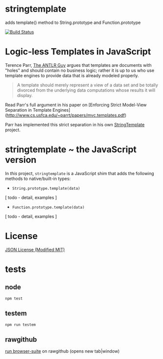 stringtemplate
==============

adds template() method to String.prototype and Function.prototype

[![Build Status](https://travis-ci.org/dfkaye/stringtemplate.png?branch=master)](https://travis-ci.org/dfkaye/stringtemplate)

# Logic-less Templates in JavaScript

Terence Parr, [The ANTLR Guy](https://twitter.com/the_antlr_guy) argues that 
templates are documents with "holes" and should contain no business logic; rather 
it is up to us who use template engines to provide data that is already modeled 
properly.

> A template should merely represent a view of a data set and be totally divorced 
> from the underlying data computations whose results it will display.

Read Parr's full argument in his paper on 
[Enforcing Strict Model-View Separation in Template Engines]
(http://www.cs.usfca.edu/~parrt/papers/mvc.templates.pdf)

Parr has implemented this strict separation in his own 
[StringTemplate](http://www.stringtemplate.org/) project.

# stringtemplate ~ the JavaScript version

In *this* project, `stringtemplate` is a JavaScript shim that adds the following 
methods to native/built-in types:

+ `String.prototype.template(data)`

[ todo - detail, examples ]

+ `Function.prototype.template(data)`

[ todo - detail, examples ]

# License

[JSON License (Modified MIT)](./JSON.license)

# tests

## node

`npm test`
  
## testem

`npm run testem`

## rawgithub

<a href='https://rawgit.com/dfkaye/stringtemplate/master/test/mocha/browser-suite.html' 
   target='_blank'>run browser-suite</a> on rawgithub (opens new tab|window)
   
 